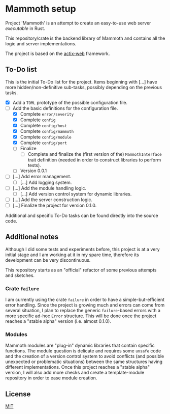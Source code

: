 # Mammoth setup

Project 'Mammoth' is an attempt to create an easy-to-use web server _executable_ in Rust.

This repository/crate is the backend library of Mammoth and contains
all the logic and server implementations.

The project is based on the [actix-web](https://github.com/actix/actix-web) framework.

## To-Do list

This is the initial To-Do list for the project.
Items beginning with [...] have more hidden/non-definitive sub-tasks, possibly depending on the previous tasks.

- [x] Add a `TOML` prototype of the possible configuration file.
- [ ] Add the basic definitions for the configuration file.
    - [x] Complete `error/severity`
    - [x] Complete `config`
    - [x] Complete `config/host`
    - [x] Complete `config/mammoth`
    - [x] Complete `config/module`
    - [x] Complete `config/port`
    - [ ] Finalize
        - [ ] Complete and finalize the (first version of the) `MammothInterface` trait definition (needed in order to construct libraries to perform tests).
    - [ ] Version 0.0.1
- [ ] [...] Add error management.
    - [ ] [...] Add logging system.
- [ ] [...] Add the module handling logic.
    - [ ] [...] Add version control system for dynamic libraries.
- [ ] [...] Add the server construction logic.
- [ ] [...] Finalize the project for version 0.1.0.

Additional and specific To-Do tasks can be found directly into the source code.

## Additional notes

Although I did some tests and experiments before, this project is at a very initial stage
and I am working at it in my spare time, therefore its development can be very discontinuous.

This repository starts as an "official" refactor of some previous attempts and sketches.

### Crate `failure`

I am currently using the crate `failure` in order to have a simple-but-efficient error handling.
Since the project is growing much and errors can come from several situation,
I plan to replace the generic `failure`-based errors with a more specific ad-hoc `Error` structure.
This will be done once the project reaches a "stable alpha" version (i.e. almost 0.1.0).

### Modules

Mammoth modules are "plug-in" dynamic libraries that contain specific functions.
The module question is delicate and requires some `unsafe` code and the creation of a
version control system to avoid conflicts (and possible unexpected or problematic
situations) between the same structures having different implementations.
Once this project reaches a "stable alpha" version, I will also add more checks and create
a template-module repository in order to ease module creation.

## License

[MIT](LICENSE)